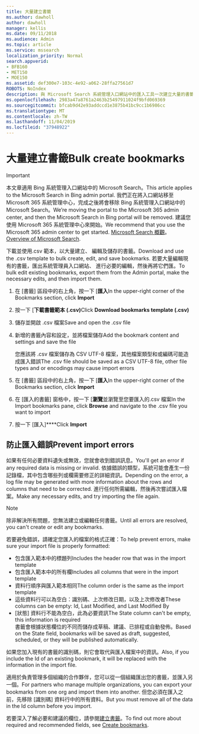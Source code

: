 ```yaml
---
title: 大量建立書籤
ms.author: dawholl
author: dawholl
manager: kellis
ms.date: 09/11/2018
ms.audience: Admin
ms.topic: article
ms.service: mssearch
localization_priority: Normal
search.appverid:
- BFB160
- MET150
- MOE150
ms.assetid: def300e7-103c-4e92-a062-28ffa27561d7
ROBOTS: NoIndex
description: 與 Microsoft Search 系統管理入口網站中的匯入工具一次建立大量的書籤
ms.openlocfilehash: 2983a47a8761a2463b25497911024f9bfd069369
ms.sourcegitcommit: bfcab9d42e93addccd1e3875b41bc9cc1b6986cc
ms.translationtype: MT
ms.contentlocale: zh-TW
ms.lasthandoff: 11/04/2019
ms.locfileid: "37948922"
---
```

# <a name="bulk-create-bookmarks"></a><span data-ttu-id="c90fd-103">大量建立書籤</span><span class="sxs-lookup"><span data-stu-id="c90fd-103">Bulk create bookmarks</span></span>

> [!IMPORTANT]
> <span data-ttu-id="c90fd-104">本文章適用 Bing 系統管理入口網站中的 Microsoft Search。</span><span class="sxs-lookup"><span data-stu-id="c90fd-104">This article applies to the Microsoft Search in Bing admin portal.</span></span> <span data-ttu-id="c90fd-105">我們正在將入口網站移至 Microsoft 365 系統管理中心，完成之後將會移除 Bing 系統管理入口網站中的 Microsoft Search。</span><span class="sxs-lookup"><span data-stu-id="c90fd-105">We’re moving the portal to the Microsoft 365 admin center, and then the Microsoft Search in Bing portal will be removed.</span></span> <span data-ttu-id="c90fd-106">建議您使用 Microsoft 365 系統管理中心來開始。</span><span class="sxs-lookup"><span data-stu-id="c90fd-106">We recommend that you use the Microsoft 365 admin center to get started.</span></span> <span data-ttu-id="c90fd-107">[Microsoft Search 概觀](overview-microsoft-search.md)。</span><span class="sxs-lookup"><span data-stu-id="c90fd-107">[Overview of Microsoft Search](overview-microsoft-search.md).</span></span>
    
<span data-ttu-id="c90fd-108">下載並使用.csv 範本，以大量建立、 編輯及儲存的書籤。</span><span class="sxs-lookup"><span data-stu-id="c90fd-108">Download and use the .csv template to bulk create, edit, and save bookmarks.</span></span> <span data-ttu-id="c90fd-109">若要大量編輯現有的書籤，匯出系統管理員入口網站、 進行必要的編輯，然後再將它們匯。</span><span class="sxs-lookup"><span data-stu-id="c90fd-109">To bulk edit existing bookmarks, export them from the Admin portal, make the necessary edits, and then import them.</span></span>
  
1. <span data-ttu-id="c90fd-110">在 [書籤] 區段中的右上角，按一下 [**匯入**</span><span class="sxs-lookup"><span data-stu-id="c90fd-110">In the upper-right corner of the Bookmarks section, click **Import**</span></span>
    
2. <span data-ttu-id="c90fd-111">按一下 [**下載書籤範本 (.csv)**</span><span class="sxs-lookup"><span data-stu-id="c90fd-111">Click **Download bookmarks template (.csv)**</span></span>
    
3. <span data-ttu-id="c90fd-112">儲存並開啟 .csv 檔案</span><span class="sxs-lookup"><span data-stu-id="c90fd-112">Save and open the .csv file</span></span>
    
4. <span data-ttu-id="c90fd-113">新增的書籤內容和設定，並將檔案儲存</span><span class="sxs-lookup"><span data-stu-id="c90fd-113">Add the bookmark content and settings and save the file</span></span>

    <span data-ttu-id="c90fd-114">您應該將 .csv 檔案儲存為 CSV UTF-8 檔案，其他檔案類型和或編碼可能造成匯入錯誤</span><span class="sxs-lookup"><span data-stu-id="c90fd-114">The .csv file should be saved as a CSV UTF-8 file, other file types and or encodings may cause import errors</span></span>
    
5. <span data-ttu-id="c90fd-115">在 [書籤] 區段中的右上角，按一下 [**匯入**</span><span class="sxs-lookup"><span data-stu-id="c90fd-115">In the upper-right corner of the Bookmarks section, click **Import**</span></span>
    
6. <span data-ttu-id="c90fd-116">在 [匯入的書籤] 窗格中，按一下 [**瀏覽**並瀏覽至您要匯入的.csv 檔案</span><span class="sxs-lookup"><span data-stu-id="c90fd-116">In the Import bookmarks pane, click **Browse** and navigate to the .csv file you want to import</span></span> 
    
7. <span data-ttu-id="c90fd-117">按一下 [匯入]\*\*\*\*</span><span class="sxs-lookup"><span data-stu-id="c90fd-117">Click **Import**</span></span>

## <a name="prevent-import-errors"></a><span data-ttu-id="c90fd-118">防止匯入錯誤</span><span class="sxs-lookup"><span data-stu-id="c90fd-118">Prevent import errors</span></span>      
<span data-ttu-id="c90fd-119">如果有任何必要資料遺失或無效，您就會收到錯誤訊息。</span><span class="sxs-lookup"><span data-stu-id="c90fd-119">You'll get an error if any required data is missing or invalid.</span></span> <span data-ttu-id="c90fd-120">依據錯誤的類型，系統可能會產生一份記錄檔，其中包含哪些列或欄需要修正的詳細資訊。</span><span class="sxs-lookup"><span data-stu-id="c90fd-120">Depending on the error, a log file may be generated with more information about the rows and columns that need to be corrected.</span></span> <span data-ttu-id="c90fd-121">進行任何所需編輯，然後再次嘗試匯入檔案。</span><span class="sxs-lookup"><span data-stu-id="c90fd-121">Make any necessary edits, and try importing the file again.</span></span>

> [!NOTE]
> <span data-ttu-id="c90fd-122">除非解決所有問題，您無法建立或編輯任何書籤。</span><span class="sxs-lookup"><span data-stu-id="c90fd-122">Until all errors are resolved, you can't create or edit any bookmarks.</span></span> 

<span data-ttu-id="c90fd-123">若要避免錯誤，請確定您匯入的檔案的格式正確：</span><span class="sxs-lookup"><span data-stu-id="c90fd-123">To help prevent errors, make sure your import file is properly formatted:</span></span>
- <span data-ttu-id="c90fd-124">包含匯入範本中的標題列</span><span class="sxs-lookup"><span data-stu-id="c90fd-124">Includes the header row that was in the import template</span></span>
- <span data-ttu-id="c90fd-125">包含匯入範本中的所有欄</span><span class="sxs-lookup"><span data-stu-id="c90fd-125">Includes all columns that were in the import template</span></span>
- <span data-ttu-id="c90fd-126">資料行順序與匯入範本相同</span><span class="sxs-lookup"><span data-stu-id="c90fd-126">The column order is the same as the import template</span></span>
- <span data-ttu-id="c90fd-127">這些資料行可以為空白：識別碼、上次修改日期，以及上次修改者</span><span class="sxs-lookup"><span data-stu-id="c90fd-127">These columns can be empty: Id, Last Modified, and Last Modified By</span></span>
- <span data-ttu-id="c90fd-128">[狀態] 資料行不能為空白，此為必要資訊</span><span class="sxs-lookup"><span data-stu-id="c90fd-128">The State column can't be empty, this information is required</span></span>  
<span data-ttu-id="c90fd-129">書籤會根據狀態欄位的不同而儲存成草稿、建議、已排程或自動發佈。</span><span class="sxs-lookup"><span data-stu-id="c90fd-129">Based on the State field, bookmarks will be saved as draft, suggested, scheduled, or they will be published automatically.</span></span>

<span data-ttu-id="c90fd-130">如果您加入現有的書籤的識別碼，則它會取代與匯入檔案中的資訊。</span><span class="sxs-lookup"><span data-stu-id="c90fd-130">Also, if you include the Id of an existing bookmark, it will be replaced with the information in the import file.</span></span>

<span data-ttu-id="c90fd-131">適用於負責管理多個組織的合作夥伴，您可以從一個組織匯出您的書籤，並匯入另一個。</span><span class="sxs-lookup"><span data-stu-id="c90fd-131">For partners who manage multiple organizations, you can export your bookmarks from one org and import them into another.</span></span> <span data-ttu-id="c90fd-132">但您必須在匯入之前，先移除 [識別碼] 資料行中的所有資料。</span><span class="sxs-lookup"><span data-stu-id="c90fd-132">But you must remove all of the data in the Id column before you import.</span></span>

<span data-ttu-id="c90fd-133">若要深入了解必要和建議的欄位，請參閱[建立書籤](create-bookmarks.md)。</span><span class="sxs-lookup"><span data-stu-id="c90fd-133">To find out more about required and recommended fields, see [Create bookmarks](create-bookmarks.md).</span></span>
